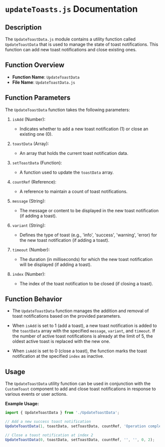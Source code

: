 # `updateToasts.js` Documentation

## Description

The `UpdateToastData.js` module contains a utility function called `UpdateToastData` that is used to manage the state of toast notifications. This function can add new toast notifications and close existing ones.

## Function Overview

- **Function Name**: `UpdateToastData`
- **File Name**: `UpdateToastData.js`

## Function Parameters

The `UpdateToastData` function takes the following parameters:

1. `isAdd` (Number):
   - Indicates whether to add a new toast notification (1) or close an existing one (0).

2. `toastData` (Array):
   - An array that holds the current toast notification data.

3. `setToastData` (Function):
   - A function used to update the `toastData` array.

4. `countRef` (Reference):
   - A reference to maintain a count of toast notifications.

5. `message` (String):
   - The message or content to be displayed in the new toast notification (if adding a toast).

6. `variant` (String):
   - Defines the type of toast (e.g., 'info', 'success', 'warning', 'error) for the new toast notification (if adding a toast).

7. `timeout` (Number):
   - The duration (in milliseconds) for which the new toast notification will be displayed (if adding a toast).

8. `index` (Number):
   - The index of the toast notification to be closed (if closing a toast).

## Function Behavior

- The `UpdateToastData` function manages the addition and removal of toast notifications based on the provided parameters.

- When `isAdd` is set to 1 (add a toast), a new toast notification is added to the `toastData` array with the specified `message`, `variant`, and `timeout`. If the number of active toast notifications is already at the limit of 5, the oldest active toast is replaced with the new one.

- When `isAdd` is set to 0 (close a toast), the function marks the toast notification at the specified `index` as inactive.

## Usage

The `UpdateToastData` utility function can be used in conjunction with the `CustomToast` component to add and close toast notifications in response to various events or user actions.

**Example Usage:**

```javascript
import { UpdateToastData } from './UpdateToastData';

// Add a new success toast notification
UpdateToastData(1, toastData, setToastData, countRef, 'Operation completed successfully', 'success', 3000);

// Close a toast notification at index 2
UpdateToastData(0, toastData, setToastData, countRef, '', '', 0, 2);
